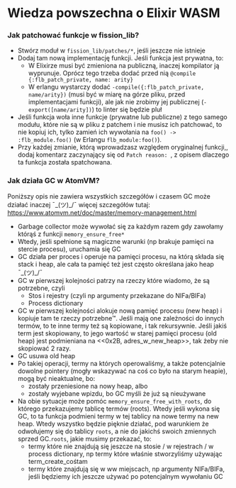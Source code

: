 # Wiedza powszechna o Elixir WASM

### Jak patchować funkcje w fission_lib?
- Stwórz moduł w `fission_lib/patches/*`, jeśli jeszcze nie istnieje
- Dodaj tam nową implementację funkcji. Jeśli funkcja jest prywatna, to:
  - W Elixirze musi być zmieniona na publiczną, inaczej kompilator ją wyprunuje. Oprócz tego trzeba dodać przed nią `@compile {:flb_patch_private, name: arity}`
  - W erlangu wystarczy dodać `-compile({:flb_patch_private, name/arity})` (musi być w miarę na górze pliku, przed implementacjami funkcji), ale jak nie zrobimy jej publicznej (`-export([name/arity])`) to linter się będzie pluł
- Jeśli funkcja woła inne funkcje (prywatne lub publiczne) z tego samego modułu, które nie są w pliku z patchem i nie musisz ich patchować, to nie kopiuj ich, tylko zamień ich wywołania na `foo() -> :flb_module.foo()` (w Erlangu `flb_module:foo()`).
- Przy każdej zmianie, którą wprowadzasz względem oryginalnej funkcji,, dodaj komentarz zaczynający się od `Patch reason: `, z opisem dlaczego ta funkcja została spatchowana.

### Jak działa GC w AtomVM?
Poniższy opis nie zawiera wszystkich szczegółów i czasem GC może działać inaczej ¯\_(ツ)_/¯ więcej szczegółów tutaj: https://www.atomvm.net/doc/master/memory-management.html 
- Garbage collector może wywołać się za każdym razem gdy zawołamy którąś z funkcji  `memory_ensure_free*`
- Wtedy, jeśli spełnione są magiczne warunki (np brakuje pamięci na stercie procesu), uruchamia się GC
- GC działa per proces i operuje na pamięci procesu, na którą składa się stack i heap, ale cała ta pamięć też jest często określana jako heap ¯\_(ツ)_/¯
- GC w pierwszej kolejności patrzy na rzeczy które wiadomo, że są potrzebne, czyli
  - Stos i rejestry (czyli np argumenty przekazane do NIFa/BIFa)
  - Process dictionary
- GC w pierwszej kolejności alokuje nową pamięć procesu (new heap) i kopiuje tam te rzeczy potrzebne™. Jeśli mają one zależności do innych termów, to te inne termy też są kopiowane, i tak rekursywnie. Jeśli jakiś term jest skopiowany, to jego wartość w starej pamięci procesu (old heap) jest podmieniana na <<0x2B, adres_w_new_heap>>, tak żeby nie skopiować 2 razy.
- GC usuwa old heap
- Po takiej operacji, termy na których operowaliśmy, a także potencjalnie dowolne pointery (mogły wskazywać na coś co było na starym heapie), mogą być nieaktualne, bo:
  - zostały przeniesione na nowy heap, albo
  - zostały wyjebane wpizdu, bo GC myśli że już są nieużywane
- Na obie sytuacje może pomóc `memory_ensure_free_with_roots`, do którego przekazujemy tablicę termów (roots). Wtedy jeśli wykona się GC, to ta funkcja podmieni termy w tej tablicy na nowe termy na new heap. Wtedy wszystko będzie pięknie działać, pod warunkiem że odwołujemy się do tablicy `roots`, a nie do jakichś swoich zmiennych sprzed GC.`roots`, jakie musimy przekazać, to:
  - termy które nie znajdują się jeszcze na stosie / w rejestrach / w process dictionary, np termy które właśnie stworzyliśmy używając term_create_cośtam
  - termy które znajdują się w ww miejscach, np argumenty NIFa/BIFa, jeśli będziemy ich jeszcze używać po potencjalnym wywołaniu GC
